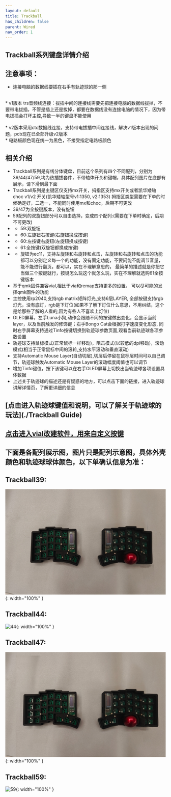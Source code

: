 ```yaml
---
layout: default
title: Trackball
has_children: false
parent: Wired
nav_order: 1
---
```

## Trackball系列键盘详情介绍
## 注意事项：<br/>


* 连接电脑的数据线要插在右手有轨迹球的那一侧<br/>
<br/>
* v1版本 trs音频线连接：拔插中间的连接线需要先把连接电脑的数据线拔掉，不要带电拔插，不管是插上还是拔掉，都要在数据线没有连接电脑的情况下，因为带电拔插会打坏主控,导致一半的键盘不能使用<br/>
<br/>
* v2版本采用ctc数据线连接，支持带电拔插中间连接线，解决v1版本出现的问题，pcb现在已全部升级v2版本<br/>
* 电路板颜色现在统一为黑色，不接受指定电路板颜色

## 相关介绍
* Trackball系列是有线分体键盘，目前这个系列有四个不同配列，分别为39/44/47/59,均为热插拔套件，不带轴体开关和键帽，具体配列图片在底部有展示，请下滑到最下面<br/>
* Trackball系列是主键区仅支持mx开关，拇指区支持mx开关或者凯华矮轴 
choc v1/v2 开关(凯华矮轴型号v1:1350, v2:1353) 拇指区类型需要在下单的时候确定好，二选一，不能同时使用mx和choc，后期不可更改<br/>
* 39/47为全按键版本，没有旋钮<br/>
* 59配列的双旋钮部分可以自由选择，变成四个配列:(需要在下单时确定，后期不可更改)<br/>
* * 59:双旋钮<br/>
* * 60:左旋钮右按键(右旋钮换成按键)<br/>
* * 60:左按键右旋钮(左旋钮换成按键)<br/>
* * 61:全按键(双旋钮都换成按键)<br/>
* * 旋钮为ec11，支持左旋转和右旋转和点击，左旋转和右旋转和点击的功能都可以分别定义每一个的功能，没有固定功能，不要问能不能调节音量，能不能进行翻页，都可以，实在不理解意思的，
最简单的描述就是你把它当做三个按键就行，按键怎么玩这个就怎么玩，实在不理解就选购61全按键版本<br/>
* 基于qmk固件兼容vial,相比于via和remap支持更多的设置，
  可以尽可能的发挥qmk固件的功能<br/>
* 主控使用rp2040,支持rgb matrix矩阵灯光,支持6层LAYER, 全部按键支持rgb灯光，没有底灯，rgb是下灯位(如果不了解下灯位什么意思，不用纠结，这个是给那些了解的人看的,因为有些人不喜欢上灯位)<br/>
* OLED屏幕，左手Luna小狗,动作会跟随不同的按键做出变化，会显示当前layer，以及当前触发的修饰键；右手Bongo Cat会根据打字速度变化形态,
同时右手屏幕支持通过Tinfo按键切换到轨迹球参数页面,观看当前轨迹球各项参数设置<br/>
* 轨迹球支持鼠标模式(正常鼠标一样移动)，阻击模式(以较低的dpi移动)，滚动模式(相当于正常鼠标中间的滚轮,支持水平滚动和垂直滚动)<br/>
* 支持Automatic Mouse Layer(自动切层),切层后停留在鼠标层时间可以自己调节，轨迹球触发Automatic Mouse Layer的滚动幅度阈值也可以调节<br/>
* 增加Tinfo键值，按下该键可以在右手OLED屏幕上切换出当轨迹球各项设置具体数据<br/>
* 上述关于轨迹球的描述还是有疑惑的地方，可以点击下面的链接，进入轨迹球讲解详情页，了解更详细的信息<br/>

 

## [点击进入轨迹球键值和说明，可以了解关于轨迹球的玩法](./Trackball Guide)
## [点击进入vial改建软件，用来自定义按键](./vial)


## 下面是各配列展示图，图片只是配列示意图，具体外壳颜色和轨迹球球体颜色，以下单确认信息为准：
## Trackball39:<br/>
![39](/static/trackball/39.jpeg){: width="100%" }<br/>
## Trackball44:<br/>
![44](/static/trackball/44.jpeg){: width="100%" }<br/>
## Trackball47:<br/>
![47](/static/trackball/47.jpeg){: width="100%" }<br/>
## Trackball59:<br/>
![59](/static/trackball/59.jpeg){: width="100%" }<br/>

